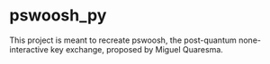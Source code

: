 # pswoosh_py
This project is meant to recreate pswoosh, the post-quantum none-interactive key exchange, proposed by Miguel Quaresma.
